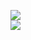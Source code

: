 [![](https://img.shields.io/badge/Made%20With-Github%20Spray-lightgrey.svg?style=for-the-badge&logo=github)](https://github.com/Annihil/github-spray#15108)  
[![](https://i.imgur.com/2DrTn0Z.gif)](https://github.com/Annihil/github-spray)